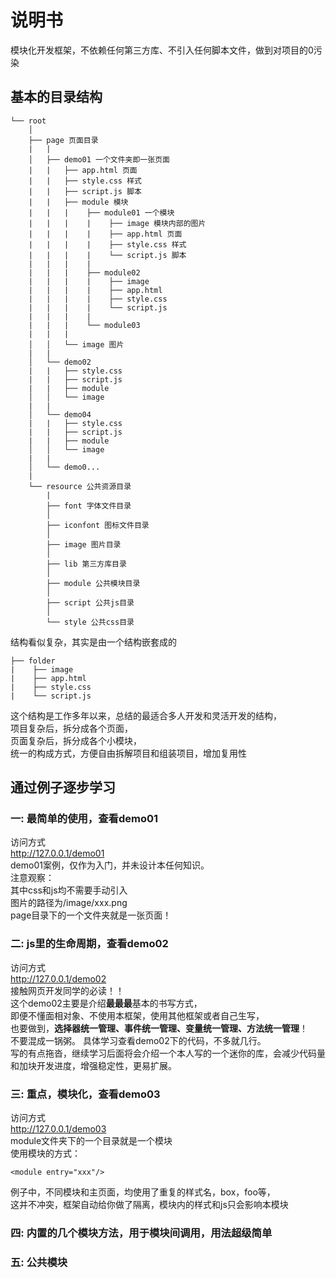 # 说明书
模块化开发框架，不依赖任何第三方库、不引入任何脚本文件，做到对项目的0污染  
## 基本的目录结构
```
└── root  
    │ 
    ├── page 页面目录
    |   |
    │   ├── demo01 一个文件夹即一张页面
    |   |   ├── app.html 页面
    |   |   ├── style.css 样式
    |   |   ├── script.js 脚本
    |   |   ├── module 模块
    |   |   |    ├── module01 一个模块
    |   |   |    |    ├── image 模块内部的图片
    |   |   |    |    ├── app.html 页面
    |   |   |    |    ├── style.css 样式
    |   |   |    |    └── script.js 脚本
    |   |   |    |
    |   |   |    ├── module02
    |   |   |    |    ├── image
    |   |   |    |    ├── app.html
    |   |   |    |    ├── style.css
    |   |   |    |    └── script.js
    |   |   |    |
    |   |   |    └── module03
    |   |   |
    │   │   └── image 图片
    |   |
    │   └── demo02  
    |   |   ├── style.css
    |   |   ├── script.js
    |   |   ├── module
    │   │   └── image
    |   |
    │   └── demo04
    |   |   ├── style.css
    |   |   ├── script.js
    |   |   ├── module
    │   │   └── image
    |   |
    │   └── demo0...
    |
    └── resource 公共资源目录 
        |   
        ├── font 字体文件目录 
        │
        ├── iconfont 图标文件目录
        │   
        ├── image 图片目录
        │   
        ├── lib 第三方库目录
        │   
        ├── module 公共模块目录
        │   
        ├── script 公共js目录
        │   
        └── style 公共css目录 
```  
结构看似复杂，其实是由一个结构嵌套成的
```
├── folder 
|    ├── image
|    ├── app.html
|    ├── style.css
|    └── script.js
```  
这个结构是工作多年以来，总结的最适合多人开发和灵活开发的结构，  
项目复杂后，拆分成各个页面，   
页面复杂后，拆分成各个小模块，   
统一的构成方式，方便自由拆解项目和组装项目，增加复用性
## 通过例子逐步学习
### 一: 最简单的使用，查看demo01
访问方式  
http://127.0.0.1/demo01  
demo01案例，仅作为入门，并未设计本任何知识。  
注意观察：  
其中css和js均不需要手动引入  
图片的路径为/image/xxx.png  
page目录下的一个文件夹就是一张页面！  
### 二: js里的生命周期，查看demo02
访问方式  
http://127.0.0.1/demo02  
接触网页开发同学的必读！！  
这个demo02主要是介绍**最最最**基本的书写方式，  
即便不懂面相对象、不使用本框架，使用其他框架或者自己生写，  
也要做到，**选择器统一管理、事件统一管理、变量统一管理、方法统一管理**！  
不要混成一锅粥。
具体学习查看demo02下的代码，不多就几行。  
写的有点拖沓，继续学习后面将会介绍一个本人写的一个迷你的库，会减少代码量和加块开发进度，增强稳定性，更易扩展。  
### 三: 重点，模块化，查看demo03
访问方式  
http://127.0.0.1/demo03  
module文件夹下的一个目录就是一个模块  
使用模块的方式：  
```
<module entry="xxx"/>
```
例子中，不同模块和主页面，均使用了重复的样式名，box，foo等，  
这并不冲突，框架自动给你做了隔离，模块内的样式和js只会影响本模块
### 四: 内置的几个模块方法，用于模块间调用，用法超级简单
### 五: 公共模块
